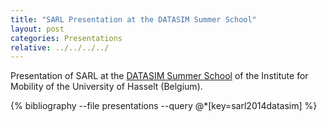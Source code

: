 ```yaml
---
title: "SARL Presentation at the DATASIM Summer School"
layout: post
categories: Presentations
relative: ../../../../
---
```


Presentation of SARL at the [DATASIM Summer School](http://www.uhasselt.be/UH/datasim/Summer-School-2014/Summer-School-2014-Programme.html) of the Institute for Mobility of the University of Hasselt (Belgium).

{% bibliography --file presentations --query @*[key=sarl2014datasim] %}
